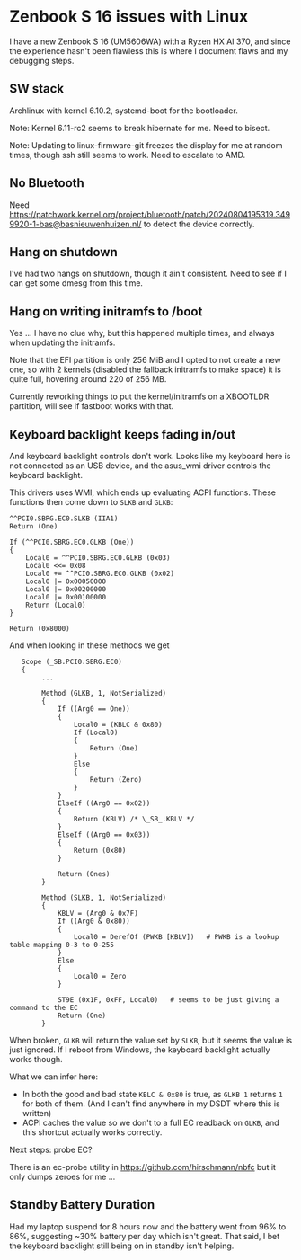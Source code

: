 # Zenbook S 16 issues with Linux

I have a new Zenbook S 16 (UM5606WA) with a Ryzen HX AI 370, and since the experience hasn't been flawless this is where I document flaws and my debugging steps.

## SW stack

Archlinux with kernel 6.10.2, systemd-boot for the bootloader.


Note: Kernel 6.11-rc2 seems to break hibernate for me. Need to bisect.

Note:  Updating to linux-firmware-git freezes the display for me at random times, though ssh still seems to work. Need to escalate to AMD.

## No Bluetooth

Need https://patchwork.kernel.org/project/bluetooth/patch/20240804195319.3499920-1-bas@basnieuwenhuizen.nl/ to detect the device correctly.

## Hang on shutdown

I've had two hangs on shutdown, though it ain't consistent. Need to see if I can get some dmesg from this time.

## Hang on writing initramfs to /boot

Yes ... I have no clue why, but this happened multiple times, and always when updating the initramfs. 

Note that the EFI partition is only 256 MiB and I opted to not create a new one, so with 2 kernels (disabled the fallback initramfs to make space) it is quite full, hovering around 220 of 256 MB.

Currently reworking things to put the kernel/initramfs on a XBOOTLDR partition, will see if fastboot works with that.


## Keyboard backlight keeps fading in/out

And keyboard backlight controls don't work. Looks like my keyboard here is not connected as an USB device, and the asus_wmi driver controls the keyboard backlight.

This drivers uses WMI, which ends up evaluating ACPI functions. These functions then come down to `SLKB` and `GLKB`:


```
^^PCI0.SBRG.EC0.SLKB (IIA1)
Return (One)
```

```
If (^^PCI0.SBRG.EC0.GLKB (One))
{
	Local0 = ^^PCI0.SBRG.EC0.GLKB (0x03)
	Local0 <<= 0x08
	Local0 += ^^PCI0.SBRG.EC0.GLKB (0x02)
	Local0 |= 0x00050000
	Local0 |= 0x00200000
	Local0 |= 0x00100000
	Return (Local0)
}

Return (0x8000)
```

And when looking in these methods we get

```
   Scope (_SB.PCI0.SBRG.EC0)
   {
        ...

        Method (GLKB, 1, NotSerialized)
        {
            If ((Arg0 == One))
            {
                Local0 = (KBLC & 0x80)
                If (Local0)
                {
                    Return (One)
                }
                Else
                {
                    Return (Zero)
                }
            }
            ElseIf ((Arg0 == 0x02))
            {
                Return (KBLV) /* \_SB_.KBLV */
            }
            ElseIf ((Arg0 == 0x03))
            {
                Return (0x80)
            }

            Return (Ones)
        }

        Method (SLKB, 1, NotSerialized)
        {
            KBLV = (Arg0 & 0x7F)
            If ((Arg0 & 0x80))
            {
                Local0 = DerefOf (PWKB [KBLV])   # PWKB is a lookup table mapping 0-3 to 0-255
            }
            Else
            {
                Local0 = Zero
            }

            ST9E (0x1F, 0xFF, Local0)   # seems to be just giving a command to the EC
            Return (One)
        }
```

When broken, `GLKB` will return the value set by `SLKB`, but it seems the value is just ignored. If I reboot from Windows, the keyboard backlight actually works though.

What we can infer here:

* In both the good and bad state `KBLC & 0x80` is true, as `GLKB 1` returns `1` for both of them. (And I can't find anywhere in my DSDT where this is written)
* ACPI caches the value so we don't to a full EC readback on `GLKB`, and this shortcut actually works correctly.


Next steps: probe EC?

There is an ec-probe utility in https://github.com/hirschmann/nbfc but it only dumps zeroes for me ...



## Standby Battery Duration

Had my laptop suspend for 8 hours now and the battery went from 96% to 86%, suggesting ~30% battery per day which isn't great. That said, I bet the keyboard backlight still being on in standby isn't helping.
